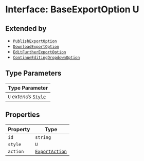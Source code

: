 # Interface: BaseExportOption U

## Extended by

- [`PublishExportOption`](publish-export-option.md)
- [`DownloadExportOption`](download-export-option.md)
- [`EditFurtherExportOption`](edit-further-export-option.md)
- [`ContinueEditingDropdownOption`](continue-editing-dropdown-option.md)

## Type Parameters

| Type Parameter |
| ------ |
| `U` *extends* [`Style`](style.md) |

## Properties

| Property | Type |
| ------ | ------ |
| `id` | `string` |
| `style` | `U` |
| `action` | [`ExportAction`](../type-aliases/export-action.md) |
